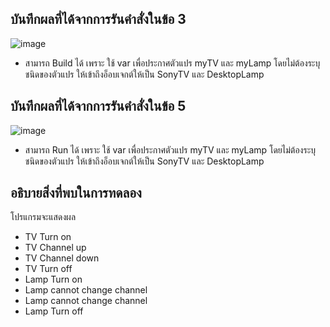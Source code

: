 ## บันทึกผลที่ได้จากการรันคำสั่งในข้อ 3

![image](https://github.com/Phetteepop/03376836-OOP-2566-Lab-13/assets/144197367/4babadce-e325-4da1-b4d7-61b63a8e1905)

- สามารถ Build ได้ เพราะ ใช้ var เพื่อประกาศตัวแปร myTV และ myLamp โดยไม่ต้องระบุชนิดของตัวแปร ให้เข้าถึงอ็อบเจกต์ให้เป็น SonyTV และ DesktopLamp 
## บันทึกผลที่ได้จากการรันคำสั่งในข้อ 5

![image](https://github.com/Phetteepop/03376836-OOP-2566-Lab-13/assets/144197367/148d3e11-49fb-4395-b332-5c66f6583223)


- สามารถ Run ได้ เพราะ ใช้ var เพื่อประกาศตัวแปร myTV และ myLamp โดยไม่ต้องระบุชนิดของตัวแปร ให้เข้าถึงอ็อบเจกต์ให้เป็น SonyTV และ DesktopLamp 

## อธิบายสิ่งที่พบในการทดลอง

โปรแกรมจะแสดงผล

- TV Turn on
- TV Channel up
- TV Channel down
- TV Turn off
- Lamp Turn on
- Lamp cannot change channel
- Lamp cannot change channel
- Lamp Turn off

